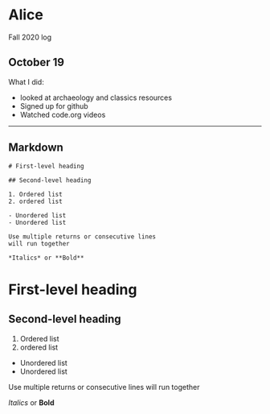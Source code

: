 # Alice
Fall 2020 log

## October 19

What I did:
- looked at archaeology and classics resources
- Signed up for github
- Watched code.org videos

---

## Markdown

```
# First-level heading

## Second-level heading

1. Ordered list
2. ordered list

- Unordered list
- Unordered list

Use multiple returns or consecutive lines
will run together

*Italics* or **Bold**

```

# First-level heading

## Second-level heading

1. Ordered list
2. ordered list

- Unordered list
- Unordered list

Use multiple returns or consecutive lines
will run together

*Italics* or **Bold**
